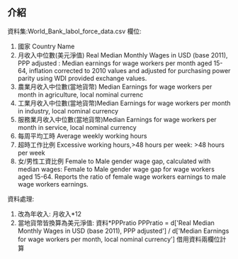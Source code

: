 ## 介紹
資料集:World_Bank_labol_force_data.csv
欄位:
1. 國家 Country Name
2. 月收入中位數(美元淨值) Real Median Monthly Wages in USD (base 2011), PPP adjusted
: Median earnings for wage workers per month aged 15-64, inflation corrected to 2010 values and adjusted for purchasing power parity using WDI provided exchange values.
3. 農業月收入中位數(當地貨幣) Median Earnings for wage workers per month in agriculture, local nominal currenc
4. 工業月收入中位數(當地貨幣)Median Earnings for wage workers per month in industry, local nominal currency
5. 服務業月收入中位數(當地貨幣)Median Earnings for wage workers per month in service, local nominal currency
6. 每周平均工時 Average weekly working hours
7. 超時工作比例 Excessive working hours,>48 hours per week: >48 hours per week
8. 女/男性工資比例 Female to Male gender wage gap, calculated with median wages: Female to Male gender wage gap for wage workers aged 15-64. Reports the ratio of female wage workers earnings to male wage workers earnings.

資料處理:
1. 改為年收入: 月收入*12
2. 當地貨幣皆換算為美元淨值: 資料*PPPratio
PPPratio = d['Real Median Monthly Wages in USD (base 2011), PPP adjusted'] / d['Median Earnings for wage workers per month, local nominal currency']
借用資料兩欄位計算